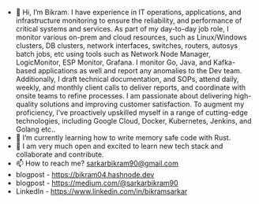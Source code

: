 - 👋 Hi, I’m Bikram. I have experience in IT operations, applications, and infrastructure monitoring to ensure the reliability, and performance of critical systems and services. As part of my day-to-day job role, I monitor various on-prem and cloud resources, such as Linux/Windows clusters, DB clusters, network interfaces, switches, routers, autosys batch jobs, etc using tools such as Network Node Manager, LogicMonitor, ESP Monitor, Grafana. I monitor Go, Java, and Kafka-based applications as well and report any anomalies to the Dev team. Additionally, I draft technical documentation, and SOPs, attend daily, weekly, and monthly client calls to deliver reports, and coordinate with onsite teams to refine processes. I am passionate about delivering high-quality solutions and improving customer satisfaction. To augment my proficiency, I've proactively upskilled myself in a range of cutting-edge technologies, including Google Cloud, Docker, Kubernetes, Jenkins, and Golang etc..
- 👀 I’m currently learning how to write memory safe code with Rust.
- 💞️ I am very much open and excited to learn new tech stack and collaborate and contribute.
- 📫 How to reach me? sarkarbikram90@gmail.com
- blogpost - https://bikram04.hashnode.dev
- blogpost - https://medium.com/@sarkarbikram90
- LinkedIn - https://www.linkedin.com/in/bikramsarkar

<!---
sarkarbikram90/sarkarbikram90 is a ✨ special ✨ repository because its `README.md` (this file) appears on your GitHub profile.
You can click the Preview link to take a look at your changes.
--->
